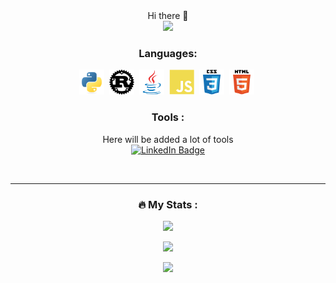 <div id="header" align="center">
  Hi there 👋

<div id="header" align="center">
  <img src="https://media2.giphy.com/media/h408T6Y5GfmXBKW62l/giphy.gif?cid=ecf05e47bk3bvn0scmlefjv02ss52e8h9c3w80vv6m1l61k8&rid=giphy.gif&ct=g" width="500"/>
</div>

  ###  Languages: 
  <div>
   <img src="https://github.com/devicons/devicon/blob/master/icons/python/python-original.svg" title="Python" alt="Python" width="40" height="40"/>&nbsp;
   <img src="https://github.com/devicons/devicon/blob/master/icons/rust/rust-plain.svg" title="Rust" alt="Rust" width="40" height="40"/>&nbsp;
   <img src="https://github.com/devicons/devicon/blob/master/icons/java/java-original.svg" title="Java" alt="Java" width="40" height="40"/>&nbsp;
   <img src="https://github.com/devicons/devicon/blob/master/icons/javascript/javascript-plain.svg" title="Java-script" alt="Java-script" width="40" height="40"/>&nbsp;
   <img src="https://github.com/devicons/devicon/blob/master/icons/css3/css3-original-wordmark.svg" title="Java-script" alt="Java-script" width="40" height="40"/>&nbsp;
   <img src="https://github.com/devicons/devicon/blob/master/icons/html5/html5-original-wordmark.svg" title="Java-script" alt="Java-script" width="40" height="40"/>&nbsp;
   </div>
  
  ###  Tools :

 <div>
  Here will be added a lot of tools
  
  </div>


<div id="header" align="center">
  <a href="https://www.linkedin.com/in/sergei-timokhin-aa4168106">
    <img src="https://img.shields.io/badge/LinkedIn-blue?style=for-the-badge&logo=linkedin&logoColor=white" alt="LinkedIn Badge" width="250"/>
  </a>


 
<p align="center">
 <img src="https://komarev.com/ghpvc/?username=your-github-b1gslick&style=flat-square&color=blue" alt=""/>
 
  ---
  ### :fire: My Stats :

<p align="center">
  <img alig src=https://github-readme-stats.vercel.app/api?username=b1gslick&show_icons=true&theme=tokyonight)/>
</p>


<p align="center">
 <img alig src=https://github-readme-stats.vercel.app/api/top-langs/?username=b1gslick&layout=compact)](https://github.com/b1gslick/github-readme-stats)
</p>

<p align="center">
  <img alig src="https://github-profile-trophy.vercel.app/?username=b1gslick&column=6&rank=SSS,SS,S,AAA,AA,A,B,C" />
</p>
